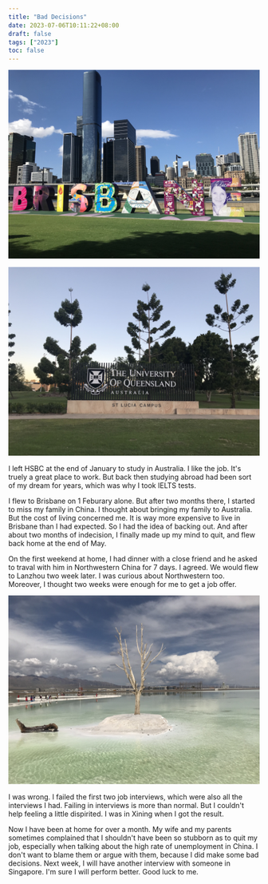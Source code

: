 ```yaml
---
title: "Bad Decisions"
date: 2023-07-06T10:11:22+08:00
draft: false
tags: ["2023"]
toc: false
---
```


![South Bank, Brisbane](/img/brisbane-south-bank.jpg)

![UQ, St Lucia campus](/img/uq.jpg)

I left HSBC at the end of January to study in Australia. I like the job. It's truely a great place to work. But back then studying abroad had been sort of my dream for years, which was why I took IELTS tests. 

I flew to Brisbane on 1 Feburary alone. But after two months there, I started to miss my family in China. I thought about bringing my family to Australia. But the cost of living concerned me. It is way more expensive to live in Brisbane than I had expected. So I had the idea of backing out. And after about two months of indecision, I finally made up my mind to quit, and flew back home at the end of May.

On the first weekend at home, I had dinner with a close friend and he asked to traval with him in Northwestern China for 7 days. I agreed. We would flew to Lanzhou two week later. I was curious about Northwestern too. Moreover, I thought two weeks were enough for me to get a job offer.

![Caka Salt Lake](/img/caka-salt-lake.jpg)

I was wrong. I failed the first two job interviews, which were also all the interviews I had. Failing in interviews is more than normal. But I couldn't help feeling a little dispirited. I was in Xining when I got the result.

Now I have been at home for over a month. My wife and my parents sometimes complained that I shouldn't have been so stubborn as to quit my job, especially when talking about the high rate of unemployment in China. I don't want to blame them or argue with them, because I did make some bad decisions. Next week, I will have another interview with someone in Singapore. I'm sure I will perform better. Good luck to me.
